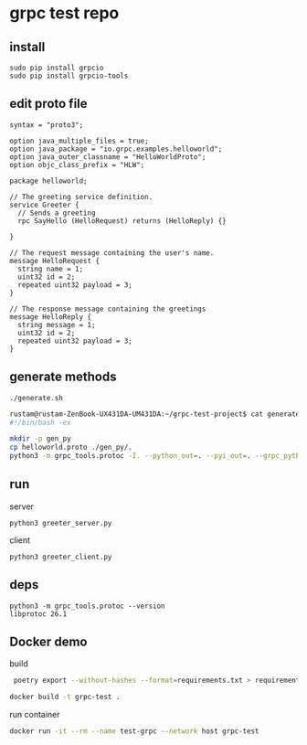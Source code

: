 # grpc test repo
## install 
```
sudo pip install grpcio
sudo pip install grpcio-tools
```
## edit proto file
```
syntax = "proto3";

option java_multiple_files = true;
option java_package = "io.grpc.examples.helloworld";
option java_outer_classname = "HelloWorldProto";
option objc_class_prefix = "HLW";

package helloworld;

// The greeting service definition.
service Greeter {
  // Sends a greeting
  rpc SayHello (HelloRequest) returns (HelloReply) {}

}

// The request message containing the user's name.
message HelloRequest {
  string name = 1;
  uint32 id = 2;
  repeated uint32 payload = 3;
}

// The response message containing the greetings
message HelloReply {
  string message = 1;
  uint32 id = 2;
  repeated uint32 payload = 3;
}

```
## generate methods
```
./generate.sh
```
```bash
rustam@rustam-ZenBook-UX431DA-UM431DA:~/grpc-test-project$ cat generate.sh 
#!/bin/bash -ex

mkdir -p gen_py
cp helloworld.proto ./gen_py/.
python3 -m grpc_tools.protoc -I. --python_out=. --pyi_out=. --grpc_python_out=. ./gen_py/helloworld.proto


```
## run
server
```
python3 greeter_server.py
```
client 
```
python3 greeter_client.py 

```
## deps
```
python3 -m grpc_tools.protoc --version
libprotoc 26.1

```
## Docker demo
build 
```bash
 poetry export --without-hashes --format=requirements.txt > requirements.txt
```
```bash
docker build -t grpc-test .
```
run container
```bash
docker run -it --rm --name test-grpc --network host grpc-test 
```
